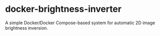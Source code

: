 # docker-brightness-inverter
A simple Docker/Docker Compose-based system for automatic 2D image brightness inversion.
